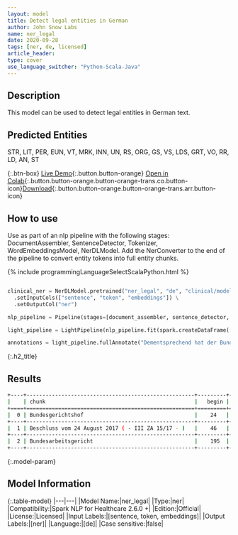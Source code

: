 ```yaml
---
layout: model
title: Detect legal entities in German
author: John Snow Labs
name: ner_legal
date: 2020-09-28
tags: [ner, de, licensed]
article_header:
type: cover
use_language_switcher: "Python-Scala-Java"
---
```


## Description
This model can be used to detect legal entities in German text.
## Predicted Entities
STR, LIT, PER, EUN, VT, MRK, INN, UN, RS, ORG, GS, VS, LDS, GRT, VO, RR, LD, AN, ST

{:.btn-box}
[Live Demo](https://demo.johnsnowlabs.com/healthcare/NER_LEGAL_DE/){:.button.button-orange}
[Open in Colab](https://colab.research.google.com/github/JohnSnowLabs/spark-nlp-workshop/blob/master/tutorials/streamlit_notebooks/healthcare/NER_LEGAL_DE.ipynb){:.button.button-orange.button-orange-trans.co.button-icon}[Download](https://s3.amazonaws.com/auxdata.johnsnowlabs.com/clinical/models/ner_legal_de_2.5.5_2.4_1599471454959.zip){:.button.button-orange.button-orange-trans.arr.button-icon}
## How to use

Use as part of an nlp pipeline with the following stages: DocumentAssembler, SentenceDetector, Tokenizer, WordEmbeddingsModel, NerDLModel. Add the NerConverter to the end of the pipeline to convert entity tokens into full entity chunks.

<div class="tabs-box" markdown="1">

{% include programmingLanguageSelectScalaPython.html %}


```python

clinical_ner = NerDLModel.pretrained("ner_legal", "de", "clinical/models") \
  .setInputCols(["sentence", "token", "embeddings"]) \
  .setOutputCol("ner")

nlp_pipeline = Pipeline(stages=[document_assembler, sentence_detector, tokenizer, word_embeddings, clinical_ner, ner_converter])

light_pipeline = LightPipeline(nlp_pipeline.fit(spark.createDataFrame([['']]).toDF("text")))

annotations = light_pipeline.fullAnnotate("Dementsprechend hat der Bundesgerichtshof mit Beschluss vom 24 August 2017 ( - III ZA 15/17 - ) das bei ihm von der Antragstellerin anhängig gemachte „ Prozesskostenhilfeprüfungsverfahre“ an das Bundesarbeitsgericht abgegeben.")

```

</div>

{:.h2_title}
## Results

```bash
+----+-----------------------------------------------------+---------+---------+------------+
|    | chunk                                               |   begin |   end   | entity     |
+====+=====================================================+=========+=========+============+
|  0 | Bundesgerichtshof                                   |    24   |    40   | GRT        |
+----+-----------------------------------------------------+---------+---------+------------+
|  1 | Beschluss vom 24 August 2017 ( - III ZA 15/17 - )   |    46   |    94   | RS         |
+----+-----------------------------------------------------+---------+---------+------------+
|  2 | Bundesarbeitsgericht                                |    195  |   214   | GRT        |
+----+-----------------------------------------------------+---------+---------+------------+
```
{:.model-param}
## Model Information

{:.table-model}
|---|---|
|Model Name:|ner_legal|
|Type:|ner|
|Compatibility:|Spark NLP for Healthcare 2.6.0 +|
|Edition:|Official|
|License:|Licensed|
|Input Labels:|[sentence, token, embeddings]|
|Output Labels:|[ner]|
|Language:|[de]|
|Case sensitive:|false|

